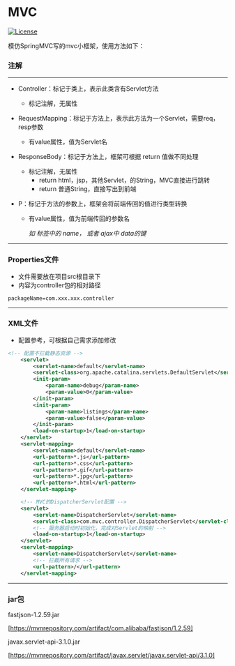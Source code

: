 # MVC

[![License](https://camo.githubusercontent.com/8cb994f6c4a156c623fe057fccd7fb7d7d2e8c9b/68747470733a2f2f696d672e736869656c64732e696f2f62616467652f6c6963656e73652d417061636865253230322d3445423142412e737667)](https://www.apache.org/licenses/LICENSE-2.0.html)

模仿SpringMVC写的mvc小框架，使用方法如下：

### 注解

------

- Controller：标记于类上，表示此类含有Servlet方法

  - 标记注解，无属性

- RequestMapping：标记于方法上，表示此方法为一个Servlet，需要req，resp参数

  - 有value属性，值为Servlet名

- ResponseBody：标记于方法上，框架可根据 return 值做不同处理

  - 标记注解，无属性
    - return 	html，jsp，其他Servlet，的String，MVC直接进行跳转	
    - return     普通String，直接写出到前端

- P：标记于方法的参数上，框架会将前端传回的值进行类型转换

  - 有value属性，值为前端传回的参数名

    *如 标签中的 name， 或者 ajax中 data的键*

    

------

### Properties文件

- 文件需要放在项目src根目录下
- 内容为controller包的相对路径

```
packageName=com.xxx.xxx.controller
```



------

### XML文件

- 配置参考，可根据自己需求添加修改

```xml
<!-- 配置不拦截静态资源 -->
	<servlet>
		<servlet-name>default</servlet-name>
		<servlet-class>org.apache.catalina.servlets.DefaultServlet</servlet-class>
		<init-param>
			<param-name>debug</param-name>
			<param-value>0</param-value>
		</init-param>
		<init-param>
			<param-name>listings</param-name>
			<param-value>false</param-value>
		</init-param>
		<load-on-startup>1</load-on-startup>
	</servlet>
	<servlet-mapping>
		<servlet-name>default</servlet-name>
		<url-pattern>*.js</url-pattern>
		<url-pattern>*.css</url-pattern>
		<url-pattern>*.gif</url-pattern>
		<url-pattern>*.jpg</url-pattern>
		<url-pattern>*.html</url-pattern> 
	</servlet-mapping>

	<!-- MVC的DispatcherServlet配置 -->
  	<servlet>
	    <servlet-name>DispatcherServlet</servlet-name>
	    <servlet-class>com.mvc.controller.DispatcherServlet</servlet-class>
        <!-- 服务器启动时初始化，完成对Servlet的映射 -->
	    <load-on-startup>1</load-on-startup>
  	</servlet>
 	<servlet-mapping>
    	<servlet-name>DispatcherServlet</servlet-name>
        <!-- 拦截所有请求 -->
    	<url-pattern>/</url-pattern>
  	</servlet-mapping>
```

------

### jar包

fastjson-1.2.59.jar

[https://mvnrepository.com/artifact/com.alibaba/fastjson/1.2.59]

javax.servlet-api-3.1.0.jar

[https://mvnrepository.com/artifact/javax.servlet/javax.servlet-api/3.1.0]






